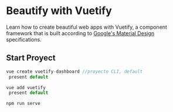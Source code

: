 # Beautify with Vuetify

Learn how to create beautiful web apps with Vuetify, a component framework that is built according to [Google's Material Design](https://material.io/design/) specifications.

## Start Proyect

``` js
vue create vuetify-dashboard //proyecto CLI, default
 present default

vue add vuetify
 present default

npm run serve
```
